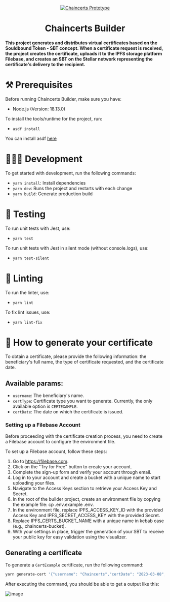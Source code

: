 <p align="center">
  <a href="https://kommit.co">
    <img  src="https://user-images.githubusercontent.com/2568221/222775281-f9528c19-9eb5-48c3-85ac-ff5bede8cab7.png"  alt="Chaincerts Prototype" />
  </a>
</p>

<h1 align="center">
  Chaincerts Builder
</h1>

#### This project generates and distributes virtual certificates based on the Souldbound Token - SBT concept. When a certificate request is received, the project creates the certificate, uploads it to the IPFS storage platform Filebase, and creates an SBT on the Stellar network representing the certificate's delivery to the recipient.

# ⚒️ Prerequisites

Before running Chaincerts Builder, make sure you have:

- Node.js (Version: 18.13.0)

To install the tools/runtime for the project, run:

- `asdf install`

You can install asdf [here](https://asdf-vm.com/guide/getting-started.html)

# 🧑🏻‍💻 Development

To get started with development, run the following commands:

- `yarn install`: Install dependencies
- `yarn dev`: Runs the project and restarts with each change
- `yarn build`: Generate production build

# 🧪 Testing

To run unit tests with Jest, use:
- `yarn test`

To run unit tests with Jest in silent mode (without console.logs), use:
- `yarn test-silent`

# 🔦 Linting

To run the linter, use:

- `yarn lint`

To fix lint issues, use:

- `yarn lint-fix`

# 📜 How to generate your certificate

To obtain a certificate, please provide the following information: the beneficiary's full name,  the type of certificate requested, and the certificate date.

## Available params:

- `username`: The beneficiary's name.
- `certType`: Certificate type you want to generate. Currently, the only available option is `CERTEXAMPLE`.
- `certDate`: The date on which the certificate is issued.


### Setting up a Filebase Account
Before proceeding with the certificate creation process, you need to create a Filebase account to configure the environment file.

To set up a Filebase account, follow these steps:

1. Go to https://filebase.com.
2. Click on the "Try for Free" button to create your account.
3. Complete the sign-up form and verify your account through email.
4. Log in to your account and create a bucket with a unique name to start uploading your files.
5. Navigate to the Access Keys section to retrieve your Access Key and Secret.
6. In the root of the builder project, create an environment file by copying the example file: cp .env.example .env.
7. In the environment file, replace IPFS_ACCESS_KEY_ID with the provided Access Key and IPFS_SECRET_ACCESS_KEY with the provided Secret.
8. Replace IPFS_CERTS_BUCKET_NAME with a unique name in kebab case (e.g., chaincerts-bucket).
9. With your settings in place, trigger the generation of your SBT to receive your public key for easy validation using the visualizer.

## Generating a certificate

To generate a `CertExample` certificate, run the following command:

```bash
yarn generate-cert '{"username": "Chaincerts","certDate": "2023-03-08", "certType": "CERTEXAMPLE"}'
```

After executing the command, you should be able to get a output like this:

![image](https://user-images.githubusercontent.com/84339390/223868060-e4b94107-7629-409b-b20e-4e3a118c2422.png)
